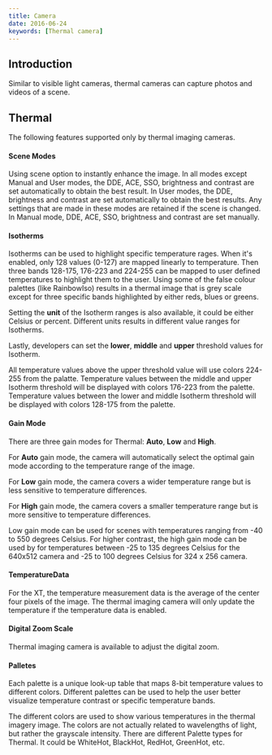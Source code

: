 ```yaml
---
title: Camera
date: 2016-06-24
keywords: [Thermal camera]
---
```


## Introduction

Similar to visible light cameras, thermal cameras can capture photos and videos of a scene. 

## Thermal

  The following features supported only by thermal imaging cameras.

#### Scene Modes

  Using scene option to instantly enhance the image. In all modes except Manual and User modes, the DDE, ACE, SSO, brightness and contrast are set automatically to obtain the best result.
  In User modes, the DDE, brightness and contrast are set automatically to obtain the best results. Any settings that are made in these modes are retained if the scene is changed.
  In Manual mode, DDE, ACE, SSO, brightness and contrast are set manually.

#### Isotherms

  Isotherms can be used to highlight specific temperature rages. When it's enabled, only 128 values (0-127) are mapped linearly to temperature. Then three bands 128-175, 176-223 and 224-255 can be mapped to user defined temperatures to highlight them to the user. Using some of the false colour palettes (like RainbowIso) results in a thermal image that is grey scale except for three specific bands highlighted by either reds, blues or greens.
  
  Setting the **unit** of the Isotherm ranges is also available, it could be either Celsius or percent. Different units results in different value ranges for Isotherms. 
  
  Lastly, developers can set the **lower**, **middle** and **upper** threshold values for Isotherm. 
  
  All temperature values above the upper threshold value will use colors 224-255 from the palatte. Temperature values between the middle and upper Isotherm threshold will be displayed with colors 176-223 from the palette. Temperature values between the lower and middle Isotherm threshold will be displayed with colors 128-175 from the palette.

#### Gain Mode

There are three gain modes for Thermal: **Auto**, **Low** and **High**.

For **Auto** gain mode, the camera will automatically select the optimal gain mode according to the temperature range of the image.

For **Low** gain mode, the camera covers a wider temperature range but is less sensitive to temperature differences.

For **High** gain mode, the camera covers a smaller temperature range but is more sensitive to temperature differences.

Low gain mode can be used for scenes with temperatures ranging from -40 to 550 degrees Celsius. For higher contrast, the high gain mode can be used by for temperatures between -25 to 135 degrees Celsius for the 640x512 camera and -25 to 100 degrees Celsius for 324 x 256 camera.

#### TemperatureData

  For the XT, the temperature measurement data is the average of the center four pixels of the image. The thermal imaging camera will only update the temperature if the temperature data is enabled.

#### Digital Zoom Scale

  Thermal imaging camera is available to adjust the digital zoom. 

#### Palletes

Each palette is a unique look-up table that maps 8-bit temperature values to different colors. Different palettes can be used to help the user better visualize temperature contrast or specific temperature bands.

The different colors are used to show various temperatures in the thermal imagery image. The colors are not actually related to wavelengths of light, but rather the grayscale intensity. There are different Palette types for Thermal. It could be WhiteHot, BlackHot, RedHot, GreenHot, etc.

